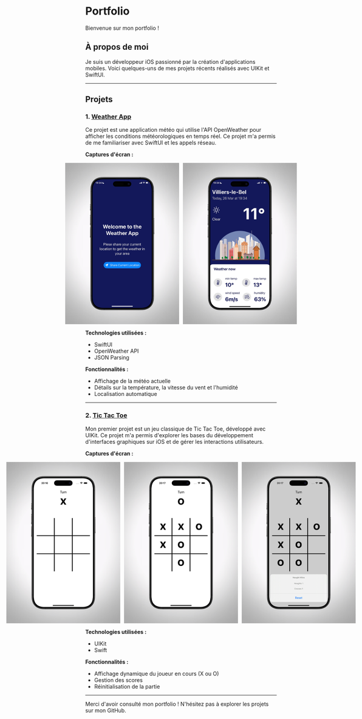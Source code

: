 # Portfolio

Bienvenue sur mon portfolio !

## À propos de moi
Je suis un développeur iOS passionné par la création d'applications mobiles. Voici quelques-uns de mes projets récents réalisés avec UIKit et SwiftUI.

---

## Projets

### 1. [Weather App](https://github.com/votre-repo)
Ce projet est une application météo qui utilise l'API OpenWeather pour afficher les conditions météorologiques en temps réel. Ce projet m'a permis de me familiariser avec SwiftUI et les appels réseau.

**Captures d'écran :**
<div style="display: flex; gap: 10px; justify-content: center;">
    <img src="./images/WeatherApp0.jpg" alt="Weather App - Écran d'accueil" width="300" />
    <img src="./images/WeatherApp2.jpg" alt="Weather App - Météo actuelle" width="300" />
</div>

**Technologies utilisées :**
- SwiftUI
- OpenWeather API
- JSON Parsing

**Fonctionnalités :**
- Affichage de la météo actuelle
- Détails sur la température, la vitesse du vent et l'humidité
- Localisation automatique

---

### 2. [Tic Tac Toe](https://github.com/votre-repo)
Mon premier projet est un jeu classique de Tic Tac Toe, développé avec UIKit. Ce projet m'a permis d'explorer les bases du développement d'interfaces graphiques sur iOS et de gérer les interactions utilisateurs.

**Captures d'écran :**
<div style="display: flex; gap: 10px; justify-content: center;">
    <img src="./images/TicTacToe1.jpg" alt="Tic Tac Toe - Début de partie" width="300" />
    <img src="./images/TicTacToe2.jpg" alt="Tic Tac Toe - Partie en cours" width="300" />
    <img src="./images/TicTacToe3.jpg" alt="Tic Tac Toe - Fin de partie" width="300" />
</div>

**Technologies utilisées :**
- UIKit
- Swift

**Fonctionnalités :**
- Affichage dynamique du joueur en cours (X ou O)
- Gestion des scores
- Réinitialisation de la partie

---

Merci d'avoir consulté mon portfolio ! N'hésitez pas à explorer les projets sur mon GitHub.


